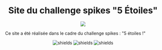 <h1 align="center" id="title">Site du challenge spikes "5 Étoiles" </h1>

<p align="center"><img src = "https://socialify.git.ci/thomaslekieffre/Challenge-Spikes-5-Etoiles/image?font=KoHo&language=1&name=1&owner=1&pattern=Diagonal%20Stripes&theme=Light" /></p>

<p id="description">Ce site a été réalisée dans le cadre du challenge spikes  : "5 étoiles !"</p>

<p align="center">
<img src="https://img.shields.io/badge/HTML5-E34F26?style=for-the-badge&amp;logo=html5&amp;logoColor=white" alt="shields">
<img src = "https://img.shields.io/badge/tailwindcss-0F172A?style=for-the-badge&amp;logo=tailwindcss&amp;logoColor=white" alt = "shields" />
<img src="https://img.shields.io/badge/JavaScript-F7DF1E?style=for-the-badge&amp;logo=JavaScript&amp;logoColor=white" alt="shields">
</p>
